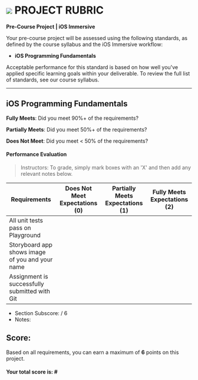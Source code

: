 # ![](https://ga-dash.s3.amazonaws.com/production/assets/logo-9f88ae6c9c3871690e33280fcf557f33.png) PROJECT RUBRIC
**Pre-Course Project | iOS Immersive** 	 						

Your pre-course project will be assessed using the following standards, as defined by the course syllabus and the iOS Immersive workflow:

- **iOS Programming Fundamentals**

Acceptable performance for this standard is based on how well you've applied specific learning goals within your deliverable. To review the full list of standards, see our course syllabus.

---

## iOS Programming Fundamentals
**Fully Meets**: Did you meet 90%+ of the requirements?

**Partially Meets**: Did you meet 50%+ of the requirements?

**Does Not Meet**: Did you meet < 50% of the requirements?

#### Performance Evaluation
> Instructors: To grade, simply mark boxes with an 'X' and then add any relevant notes below.

| Requirements | Does Not Meet Expectations (0) | Partially Meets Expectations (1) | Fully Meets Expectations (2) |
|---|---|---|---|
| All unit tests pass on Playground | | | |
| Storyboard app shows image of you and your name | | | |
| Assignment is successfully submitted with Git | | | |

- Section Subscore:  / 6
- Notes:

## Score:
Based on all requirements, you can earn a maximum of  **6**  points on this project. 

#### Your total score is: **#**
